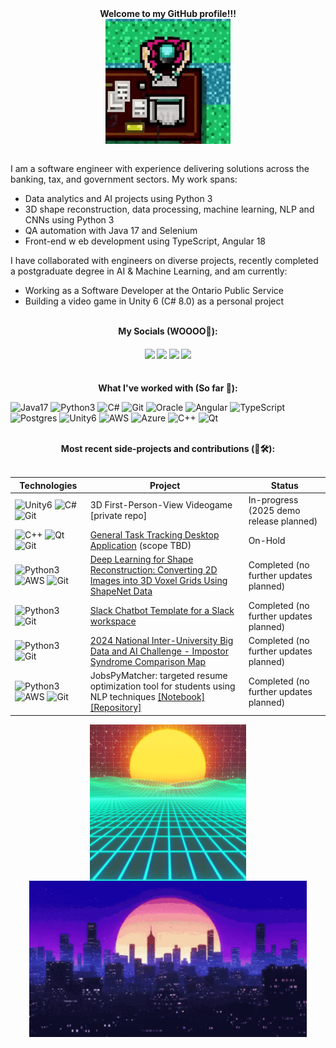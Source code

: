 <div align="center">
  <b> Welcome to my GitHub profile!!!</b>
</div>

<div align="center">
  <img src="readme-files/biker-hotline-miami.gif" align="center" width="200" height="200">
</div>
<br>

I am a software engineer with experience delivering solutions across the banking, tax, and government sectors. My work spans:
- Data analytics and AI projects using Python 3
- 3D shape reconstruction, data processing, machine learning, NLP and CNNs using Python 3
- QA automation with Java 17 and Selenium
- Front-end w eb development using TypeScript, Angular 18

I have collaborated with engineers on diverse projects, recently completed a postgraduate degree in AI & Machine Learning, and am currently:
- Working as a Software Developer at the Ontario Public Service
- Building a video game in Unity 6 (C# 8.0) as a personal project
<div align="center"> 
  <br/> <b> My Socials (WOOOO🎉): </b> <br/>
</div>

<h4 align="center">
   <a href="https://www.linkedin.com/in/erniesumoso"><img src="https://custom-icon-badges.demolab.com/badge/LinkedIn-0A66C2?logo=linkedin-white&logoColor=fff"></a>
   <a href="https://www.credly.com/users/ernie.ai"><img width="60" src="https://img.shields.io/badge/Credly-53bca6?logo=Credly"></a>
   <a href="https://leetcode.com/u/ErnieSumoso/"><img src="https://img.shields.io/badge/LeetCode-000000?logo=LeetCode&logoColor=#d16c06"></a>
   <a href="https://www.hackerrank.com/profile/ErnieSumoso"><img src="https://img.shields.io/badge/HackerRank-000000?logo=hackerrank"></a>
</h4>

<div align="center"> 
  <br/> <b> What I've worked with (So far 👀): </b> <br/>
</div>

![Java17][Java17]
![Python3][Python3]
![C#][C#]
![Git][Git]
![Oracle][Oracle]
![Angular][Angular]
![TypeScript][TypeScript]
![Postgres][Postgres]
![Unity6][Unity6]
![AWS][AWS]
![Azure][Azure]
![C++][C++]
![Qt][Qt]

<div align="center"> 
  <br/> <b> Most recent side-projects and contributions (🧠🛠️): </b> <br/> <br/>
</div>

| Technologies | Project | Status |
|-------------|---------|--------|
| ![Unity6][Unity6] ![C#][C#] ![Git][Git] | 3D First-Person-View Videogame [private repo] | In-progress (2025 demo release planned) |
| ![C++][C++] ![Qt][Qt] ![Git][Git] | <a href="https://github.com/ErnieSumoso/trackapp">General Task Tracking Desktop Application</a> (scope TBD) | On-Hold |
| ![Python3][Python3] ![AWS][AWS] ![Git][Git] | <a href="https://github.com/ErnieSumoso/3d-shape-reconstruction">Deep Learning for Shape Reconstruction: Converting 2D Images into 3D Voxel Grids Using ShapeNet Data</a> | Completed (no further updates planned) |
| ![Python3][Python3] ![Git][Git] | <a href="https://github.com/ErnieSumoso/slack-chatbot">Slack Chatbot Template for a Slack workspace</a> | Completed (no further updates planned) |
| ![Python3][Python3] ![Git][Git] | <a href="https://github.com/ErnieSumoso/impostor-syndrome-comparison-map">2024 National Inter-University Big Data and AI Challenge - Impostor Syndrome Comparison Map</a> | Completed (no further updates planned) |
| ![Python3][Python3] ![AWS][AWS] ![Git][Git] | JobsPyMatcher: targeted resume optimization tool for students using NLP techniques <a href="https://github.com/ErnieSumoso/data-analysis-notebooks/blob/master/Predictive%20Analysis/10%20Predictive%20Analysis%20-%20Resume%20Optimization%20for%20Targeted%20Job%20Description.ipynb">[Notebook]</a> <a href="https://github.com/NILodio/JobsPyMacher">[Repository]</a> | Completed (no further updates planned) |


<div align="center">
  <img align="center" height ="250px" src="readme-files/vaporwave.gif" >
  <img src="readme-files/city-night.gif" align="center" height ="250px"/>
</div>

<!-- Tech Badge References -->
[C++]: https://img.shields.io/badge/C++-%2300599C.svg?logo=c%2B%2B&logoColor=white
[Qt]: https://img.shields.io/badge/Qt-%23217346.svg?logo=Qt&logoColor=white
[Git]: https://img.shields.io/badge/Git-F05032?logo=git&logoColor=fff
[Unity6]: https://img.shields.io/badge/Unity%206-%23000000.svg?logo=unity&logoColor=white
[C#]: https://custom-icon-badges.demolab.com/badge/C%23%208.0-%23239120.svg?logo=cshrp&logoColor=white
[Python3]: https://img.shields.io/badge/Python%203-3776AB?logo=python&logoColor=fff
[AWS]: https://img.shields.io/badge/AWS-%23FF9900.svg?logo=amazon-web-services&logoColor=white
[Java17]: https://img.shields.io/badge/Java%2017-%23ED8B00.svg?logo=openjdk&logoColor=white
[Oracle]: https://custom-icon-badges.demolab.com/badge/Oracle-F80000?logo=oracle&logoColor=fff
[Angular]: https://img.shields.io/badge/Angular-%23DD0031.svg?logo=angular&logoColor=white
[TypeScript]: https://img.shields.io/badge/TypeScript-3178C6?logo=typescript&logoColor=fff
[Postgres]: https://img.shields.io/badge/Postgres-%23316192.svg?logo=postgresql&logoColor=white
[Azure]: https://custom-icon-badges.demolab.com/badge/Microsoft%20Azure-0089D6?logo=msazure&logoColor=white

